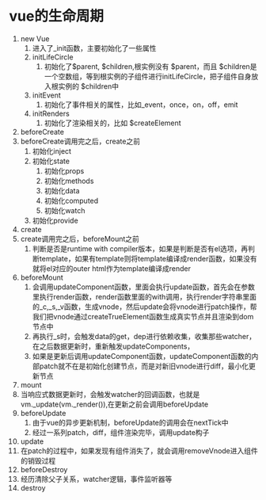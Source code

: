 # vue的生命周期
1. new Vue
   1. 进入了_init函数，主要初始化了一些属性
   2. initLifeCircle
      1. 初始化了$parent, $children,根实例没有 $parent，而且 $children是一个空数组，等到根实例的子组件进行initLifeCircle，把子组件自身放入根实例的 $children中
   3. initEvent
      1. 初始化了事件相关的属性，比如_event，once，on，off，emit
   4. initRenders
      1. 初始化了渲染相关的，比如 $createElement
2. beforeCreate
3. beforeCreate调用完之后，create之前
   1. 初始化inject
   2. 初始化state
      1. 初始化props
      2. 初始化methods
      3. 初始化data
      4. 初始化computed
      5. 初始化watch
   3. 初始化provide 
4. create
5. create调用完之后，beforeMount之前
   1. 判断是否是runtime with compiler版本，如果是判断是否有el选项，再判断template，如果有template则将template编译成render函数，如果没有就将el对应的outer html作为template编译成render
6. beforeMount
   1. 会调用updateComponent函数，里面会执行update函数，首先会在参数里执行render函数，render函数里面的with调用，执行render字符串里面的_c,_s,_v函数，生成vnode，然后update会将vnode进行patch操作，帮我们把vnode通过createTrueElement函数生成真实节点并且渲染到dom节点中
   2. 再执行_s时，会触发data的get，dep进行依赖收集，收集那些watcher，在之后数据更新时，重新触发updateComponents，
   3. 如果是更新后调用updateComponent函数，updateComponent函数的内部patch就不在是初始化创建节点，而是对新旧vnode进行diff，最小化更新节点
7. mount
8. 当响应式数据更新时，会触发watcher的回调函数，也就是vm._update(vm._render()),在更新之前会调用beforeUpdate
9. beforeUpdate
   1.  由于vue的异步更新机制，beforeUpdate的调用会在nextTick中
   2.  经过一系列patch，diff，组件渲染完毕，调用update构子 
10. update
11. 在patch的过程中，如果发现有组件消失了，就会调用removeVnode进入组件的销毁过程
12. beforeDestroy
13. 经历清除父子关系，watcher逻辑，事件监听器等
14. destroy